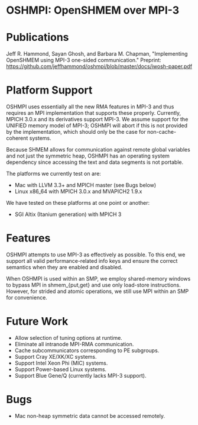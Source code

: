 OSHMPI: OpenSHMEM over MPI-3
==

Publications
=====

Jeff R. Hammond, Sayan Ghosh, and Barbara M. Chapman, 
"Implementing OpenSHMEM using MPI-3 one-sided communication."
Preprint: https://github.com/jeffhammond/oshmpi/blob/master/docs/iwosh-paper.pdf

Platform Support
=====

OSHMPI uses essentially all the new RMA features in MPI-3 and thus 
requires an MPI implementation that supports these properly.
Currently, MPICH 3.0.x and its derivatives support MPI-3.
We assume support for the UNIFIED memory model of MPI-3;
OSHMPI will abort if this is not provided by the implementation,
which should only be the case for non-cache-coherent systems.

Because SHMEM allows for communication against remote global 
variables and not just the symmetric heap, OSHMPI has an 
operating system dependency since accessing the text and data
segments is not portable.

The platforms we currently test on are:
* Mac with LLVM 3.3+ and MPICH master (see Bugs below)
* Linux x86_64 with MPICH 3.0.x and MVAPICH2 1.9.x

We have tested on these platforms at one point or another:
* SGI Altix (Itanium generation) with MPICH 3
 
Features
=====

OSHMPI attempts to use MPI-3 as effectively as possible.
To this end, we support all valid performance-related info
keys and ensure the correct semantics when they are enabled
and disabled.

When OSHMPI is used within an SMP, we employ shared-memory 
windows to bypass MPI in shmem_{put,get} and use only
load-store instructions.  However, for strided and atomic
operations, we still use MPI within an SMP for convenience.

Future Work
=====

* Allow selection of tuning options at runtime.
* Eliminate all intranode MPI-RMA communication.
* Cache subcommunicators corresponding to PE subgroups.
* Support Cray XE/XK/XC systems.
* Support Intel Xeon Phi (MIC) systems.
* Support Power-based Linux systems.
* Support Blue Gene/Q (currently lacks MPI-3 support).

Bugs
=====

* Mac non-heap symmetric data cannot be accessed remotely.
